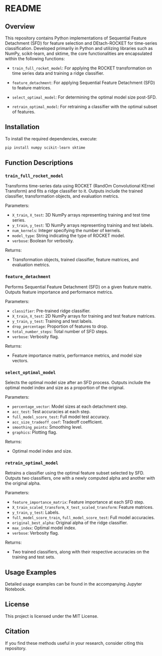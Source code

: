 # README

## Overview

This repository contains Python implementations of Sequential Feature Detachment (SFD) for feature selection and DEtach-ROCKET for time-series classification. Developed primarily in Python and utilizing libraries such as NumPy, scikit-learn, and sktime, the core functionalities are encapsulated within the following functions:

- `train_full_rocket_model`: For applying the ROCKET transformation on time series data and training a ridge classifier.
  
- `feature_detachment`: For applying Sequential Feature Detachment (SFD) to feature matrices.

- `select_optimal_model`: For determining the optimal model size post-SFD.
  
- `retrain_optimal_model`: For retraining a classifier with the optimal subset of features.

## Installation

To install the required dependencies, execute:

```bash
pip install numpy scikit-learn sktime
```

## Function Descriptions

### `train_full_rocket_model`

Transforms time-series data using ROCKET (RandOm Convolutional KErnel Transform) and fits a ridge classifier to it. Outputs include the trained classifier, transformation objects, and evaluation metrics.

Parameters:

- `X_train`, `X_test`: 3D NumPy arrays representing training and test time series.
- `y_train`, `y_test`: 1D NumPy arrays representing training and test labels.
- `num_kernels`: Integer specifying the number of kernels.
- `model_type`: String indicating the type of ROCKET model.
- `verbose`: Boolean for verbosity.

Returns:

- Transformation objects, trained classifier, feature matrices, and evaluation metrics.

### `feature_detachment`

Performs Sequential Feature Detachment (SFD) on a given feature matrix. Outputs feature importance and performance metrics.

Parameters:

- `classifier`: Pre-trained ridge classifier.
- `X_train`, `X_test`: 2D NumPy arrays for training and test feature matrices.
- `y_train`, `y_test`: Training and test labels.
- `drop_percentage`: Proportion of features to drop.
- `total_number_steps`: Total number of SFD steps.
- `verbose`: Verbosity flag.

Returns:

- Feature importance matrix, performance metrics, and model size vectors.

### `select_optimal_model`

Selects the optimal model size after an SFD process. Outputs include the optimal model index and size as a proportion of the original.

Parameters:

- `percentage_vector`: Model sizes at each detachment step.
- `acc_test`: Test accuracies at each step.
- `full_model_score_test`: Full model test accuracy.
- `acc_size_tradeoff_coef`: Tradeoff coefficient.
- `smoothing_points`: Smoothing level.
- `graphics`: Plotting flag.

Returns:

- Optimal model index and size.

### `retrain_optimal_model`

Retrains a classifier using the optimal feature subset selected by SFD. Outputs two classifiers, one with a newly computed alpha and another with the original alpha.

Parameters:

- `feature_importance_matrix`: Feature importance at each SFD step.
- `X_train_scaled_transform`, `X_test_scaled_transform`: Feature matrices.
- `y_train`, `y_test`: Labels.
- `full_model_score_train`, `full_model_score_test`: Full model accuracies.
- `original_best_alpha`: Original alpha of the ridge classifier.
- `max_index`: Optimal model index.
- `verbose`: Verbosity flag.

Returns:

- Two trained classifiers, along with their respective accuracies on the training and test sets.

## Usage Examples

Detailed usage examples can be found in the accompanying Jupyter Notebook.

## License

This project is licensed under the MIT License.

## Citation

If you find these methods useful in your research, consider citing this repository.

